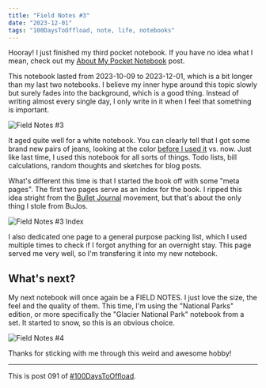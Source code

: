 ```yaml
---
title: "Field Notes #3"
date: "2023-12-01"
tags: "100DaysToOffload, note, life, notebooks"
---
```


Hooray! I just finished my third pocket notebook. If you have no idea what I mean, check out my [About My Pocket Notebook](/posts/2023-09-09-everyday-carry-notebooks) post.

This notebook lasted from 2023-10-09 to 2023-12-01, which is a bit longer than my last two notebooks. I believe my inner hype around this topic slowly but surely fades into the background, which is a good thing. Instead of writing almost every single day, I only write in it when I feel that something is important.

![Field Notes #3](/assets/posts/2023-12-01-field-notes-3/field_notes_3.jpeg)

It aged quite well for a white notebook. You can clearly tell that I got some brand new pairs of jeans, looking at the color [before I used it](/posts/2023-10-09-field-notes-2#what's-next?) vs. now. Just like last time, I used this notebook for all sorts of things. Todo lists, bill calculations, random thoughts and sketches for blog posts.

What's different this time is that I started the book off with some "meta pages". The first two pages serve as an index for the book. I ripped this idea stright from the [Bullet Journal](https://bulletjournal.com/) movement, but that's about the only thing I stole from BuJos.

![Field Notes #3 Index](/assets/posts/2023-12-01-field-notes-3/field_notes_3_index.jpeg)

I also dedicated one page to a general purpose packing list, which I used multiple times to check if I forgot anything for an overnight stay. This page served me very well, so I'm transfering it into my new notebook.

## What's next?

My next notebook will once again be a FIELD NOTES. I just love the size, the feel and the quality of them. This time, I'm using the "National Parks" edition, or more specifically the "Glacier National Park" notebook from a set. It started to snow, so this is an obvious choice.

![Field Notes #4](/assets/posts/2023-12-01-field-notes-3/field_notes_4.jpeg)

Thanks for sticking with me through this weird and awesome hobby!

---

This is post 091 of [#100DaysToOffload](https://100daystooffload.com/).
